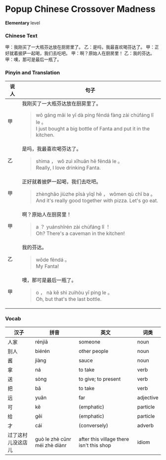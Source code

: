 # Popup Chinese Crossover Madness
**Elementary** level
### Chinese Text
甲：我刚买了一大瓶芬达放在厨房里了。
乙：是吗，我最喜欢喝芬达了。
甲：正好就着披萨一起喝，我们去吃吧。
甲：啊？原始人在厨房里！
乙：我的芬达。
甲：噢，那可是最后一瓶了。

### Pinyin and Translation
|说人|句子|
|----|----|
|甲|我刚买了一大瓶芬达放在厨房里了。<blockquote>wǒ gāng mǎi le yī dà píng fēndá fàng zài chúfáng lǐ le 。<br />I just bought a big bottle of Fanta and put it in the kitchen.</blockquote>|
|乙|是吗，我最喜欢喝芬达了。<blockquote>shìma ， wǒ zuì xǐhuān hē fēndá le 。<br />Really, I love drinking Fanta.</blockquote>|
|甲|正好就着披萨一起喝，我们去吃吧。<blockquote>zhènghǎo jiùzhe pīsà yīqǐ hē ， wǒmen qù chī ba 。<br />And it's really good together with pizza. Let's go eat.</blockquote>|
|甲|啊？原始人在厨房里！<blockquote>a ？ yuánshǐrén zài chúfáng lǐ ！<br />Oh? There's a caveman in the kitchen!</blockquote>|
|乙|我的芬达。<blockquote>wǒde fēndá 。<br />My Fanta!</blockquote>|
|甲|噢，那可是最后一瓶了。<blockquote>o ， nà kě shì zuìhòu yī píng le 。<br />Oh, but that's the last bottle.</blockquote>|
### Vocab
|汉子|拼音|英文|词类|
|----|----|----|----|
|人家|rénjiā|someone|noun|
|别人|biérén|other people|noun|
|酱|jiàng|sauce|noun|
|拿|ná|to take|verb|
|送|sòng|to give; to present|verb|
|把|bǎ|to take|verb|
|远|yuǎn|far|adjective|
|可|kě|(emphatic)|particle|
|给|gěi|(emphatic)|particle|
|才|cái|(conversely)|adverb|
|过了这村儿没这店儿|guò le zhè cūnr méi zhè diànr|after this village there isn't this shop|idiom|